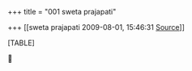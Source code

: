 +++
title = "001 sweta prajapati"

+++
[[sweta prajapati	2009-08-01, 15:46:31 [Source](https://groups.google.com/g/bvparishat/c/zWsjib0cC50)]]



[TABLE]



